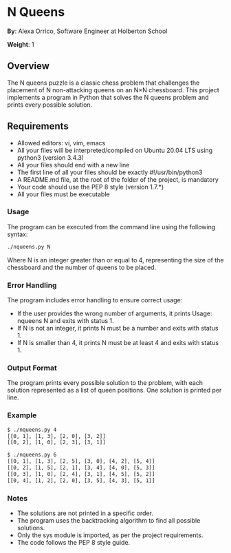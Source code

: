 # N Queens

**By**: Alexa Orrico, Software Engineer at Holberton School

**Weight**: 1

## Overview
The N queens puzzle is a classic chess problem that challenges the placement of N non-attacking queens on an N×N chessboard. This project implements a program in Python that solves the N queens problem and prints every possible solution. 

## Requirements
- Allowed editors: vi, vim, emacs
- All your files will be interpreted/compiled on Ubuntu 20.04 LTS using python3 (version 3.4.3)
- All your files should end with a new line
- The first line of all your files should be exactly #!/usr/bin/python3
- A README.md file, at the root of the folder of the project, is mandatory
- Your code should use the PEP 8 style (version 1.7.*)
- All your files must be executable

### Usage
The program can be executed from the command line using the following syntax:
```bash
./nqueens.py N
```
Where N is an integer greater than or equal to 4, representing the size of the chessboard and the number of queens to be placed.

### Error Handling
The program includes error handling to ensure correct usage:

- If the user provides the wrong number of arguments, it prints Usage: nqueens N and exits with status 1.
- If N is not an integer, it prints N must be a number and exits with status 1.
- If N is smaller than 4, it prints N must be at least 4 and exits with status 1.

### Output Format
The program prints every possible solution to the problem, with each solution represented as a list of queen positions. One solution is printed per line.

### Example
```bash
$ ./nqueens.py 4
[[0, 1], [1, 3], [2, 0], [3, 2]]
[[0, 2], [1, 0], [2, 3], [3, 1]]

$ ./nqueens.py 6
[[0, 1], [1, 3], [2, 5], [3, 0], [4, 2], [5, 4]]
[[0, 2], [1, 5], [2, 1], [3, 4], [4, 0], [5, 3]]
[[0, 3], [1, 0], [2, 4], [3, 1], [4, 5], [5, 2]]
[[0, 4], [1, 2], [2, 0], [3, 5], [4, 3], [5, 1]]
```

### Notes
- The solutions are not printed in a specific order.
- The program uses the backtracking algorithm to find all possible solutions.
- Only the sys module is imported, as per the project requirements.
- The code follows the PEP 8 style guide.
